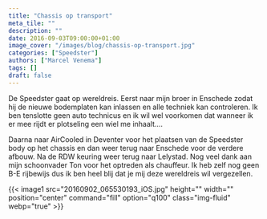 ```yaml
---
title: "Chassis op transport"
meta_tile: ""
description: ""
date: 2016-09-03T09:00:00+01:00
image_cover: "/images/blog/chassis-op-transport.jpg"
categories: ["Speedster"]
authors: ["Marcel Venema"] 
tags: []
draft: false
---
```


De Speedster gaat op wereldreis. Eerst naar mijn broer in Enschede zodat hij de nieuwe bodemplaten kan inlassen en alle techniek kan controleren. Ik ben tenslotte geen auto technicus en ik wil wel voorkomen dat wanneer ik er mee rijdt er plotseling een wiel me inhaalt.... 

Daarna naar AirCooled in Deventer voor het plaatsen van de Speedster body op het chassis en dan weer terug naar Enschede voor de verdere afbouw. Na de RDW keuring weer terug naar Lelystad. Nog veel dank aan mijn schoonvader Ton voor het optreden als chauffeur. Ik heb zelf nog geen B-E rijbewijs dus ik ben heel blij dat je mij deze wereldreis wil vergezellen.

{{< image1 src="20160902_065530193_iOS.jpg" height="" width="" position="center" command="fill" option="q100" class="img-fluid" webp="true" >}}

&nbsp;
